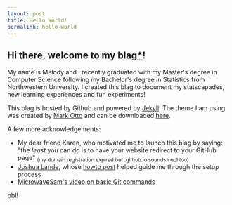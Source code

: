 ```yaml
---
layout: post
title: Hello World!
permalink: hello-world
---
```


## Hi there, welcome to my blag[*](https://xkcd.com/148/)! 
My name is Melody and I recently graduated with my Master's degree in Computer Science following my Bachelor's degree in Statistics from Northwestern University. I created this blag to document my statscapades, new learning experiences and fun experiments! 

This blag is hosted by Github and powered by [Jekyll](http://jekyllrb.com/). The theme I am using was created by [Mark Otto](http://markdotto.com/) and can be downloaded [here](https://github.com/poole/lanyon/#readme). 

A few more acknowledgements:

- My dear friend Karen, who motivated me to launch this blag by saying: "the *least* you can do is to have your website redirect to your GitHub page" <sub>(my domain registration expired but .github.io sounds cool too)</sub>
- [Joshua Lande](http://joshualande.com/), whose [howto post](http://joshualande.com/jekyll-github-pages-poole/) helped guide me through the setup process
- [MicrowaveSam's video on basic Git commands](https://www.youtube.com/watch?v=73I5dRucCds)

bbl!
